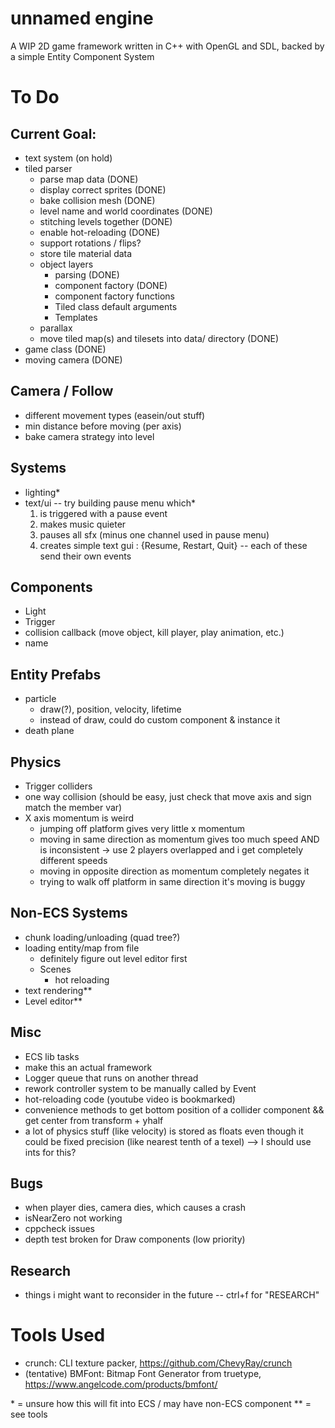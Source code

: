 # unnamed engine
A WIP 2D game framework written in C++ with OpenGL and SDL, backed by a simple Entity Component System

# To Do 

## Current Goal: 
- text system (on hold)
- tiled parser
    - parse map data (DONE)
    - display correct sprites (DONE)
    - bake collision mesh (DONE)
    - level name and world coordinates (DONE)
    - stitching levels together (DONE) 
    - enable hot-reloading (DONE)
    - support rotations / flips?
    - store tile material data 
    - object layers
        - parsing (DONE)
        - component factory (DONE)
        - component factory functions
        - Tiled class default arguments
        - Templates
    - parallax
    - move tiled map(s) and tilesets into data/ directory (DONE)
- game class (DONE)
- moving camera (DONE)

## Camera / Follow
- different movement types (easein/out stuff)
- min distance before moving (per axis)
- bake camera strategy into level

## Systems
- lighting\*
- text/ui -- try building pause menu which\*
    1. is triggered with a pause event 
    2. makes music quieter
    3. pauses all sfx (minus one channel used in pause menu)
    4. creates simple text gui : {Resume, Restart, Quit} -- each of these send their own events

## Components
- Light 
- Trigger
- collision callback (move object, kill player, play animation, etc.)
- name

## Entity Prefabs
- particle
    - draw(?), position, velocity, lifetime
    - instead of draw, could do custom component & instance it
- death plane

## Physics
- Trigger colliders
- one way collision (should be easy, just check that move axis and sign match the member var)
- X axis momentum is weird
    - jumping off platform gives very little x momentum 
    - moving in same direction as momentum gives too much speed AND is inconsistent -> use 2 players overlapped and i get completely different speeds
    - moving in opposite direction as momentum completely negates it 
    - trying to walk off platform in same direction it's moving is buggy

## Non-ECS Systems
- chunk loading/unloading (quad tree?)
- loading entity/map from file
    - definitely figure out level editor first
    - Scenes
        - hot reloading
- text rendering\*\*
- Level editor\*\*

## Misc
- ECS lib tasks
- make this an actual framework 
- Logger queue that runs on another thread
- rework controller system to be manually called by Event
- hot-reloading code (youtube video is bookmarked)
- convenience methods to get bottom position of a collider component && get center from transform + yhalf
- a lot of physics stuff (like velocity) is stored as floats even though it could be fixed precision (like nearest tenth of a texel) --> I should use ints for this?

## Bugs
- when player dies, camera dies, which causes a crash
- isNearZero not working
- cppcheck issues
- depth test broken for Draw components (low priority)

## Research
- things i might want to reconsider in the future -- ctrl+f for "RESEARCH" 

# Tools Used
- crunch: CLI texture packer, https://github.com/ChevyRay/crunch
- (tentative) BMFont: Bitmap Font Generator from truetype, https://www.angelcode.com/products/bmfont/


\* = unsure how this will fit into ECS / may have non-ECS component
\*\* = see tools
